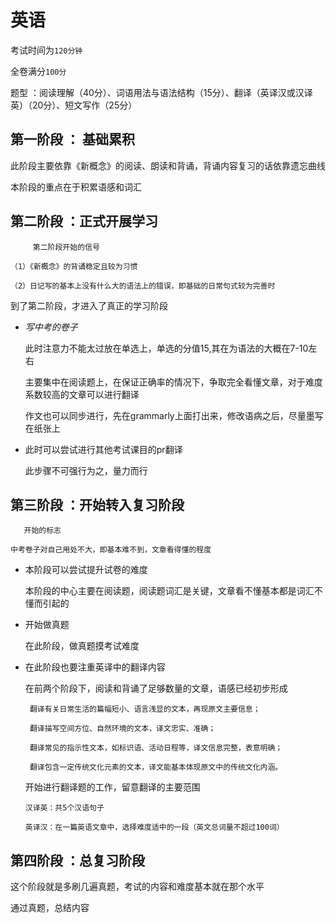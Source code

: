# 英语

  考试时间为```120分钟```

  全卷满分```100分```

  题型 ：阅读理解（40分）、词语用法与语法结构（15分）、翻译（英译汉或汉译英）（20分）、短文写作（25分）
  
## 第一阶段 ： 基础累积

  此阶段主要依靠《新概念》的阅读、朗读和背诵，背诵内容复习的话依靠遗忘曲线
  
  本阶段的重点在于积累语感和词汇
  
## 第二阶段 ：正式开展学习

         第二阶段开始的信号

    （1）《新概念》的背诵稳定且较为习惯
    
    （2）日记写的基本上没有什么大的语法上的错误，即基础的日常句式较为完善时
    
  到了第二阶段，才进入了真正的学习阶段
  
- *写中考的卷子*

  此时注意力不能太过放在单选上，单选的分值15,其在为语法的大概在7-10左右

  主要集中在阅读题上，在保证正确率的情况下，争取完全看懂文章，对于难度系数较高的文章可以进行翻译
  
  作文也可以同步进行，先在grammarly上面打出来，修改语病之后，尽量墨写在纸张上
  
- 此时可以尝试进行其他考试课目的pr翻译

  此步骤不可强行为之，量力而行
  
## 第三阶段 ：开始转入复习阶段

       开始的标志
    
    中考卷子对自己用处不大，即基本难不到，文章看得懂的程度
    
- 本阶段可以尝试提升试卷的难度

  本阶段的中心主要在阅读题，阅读题词汇是关键，文章看不懂基本都是词汇不懂而引起的
  
- 开始做真题

  在此阶段，做真题摸考试难度
  
- 在此阶段也要注重英译中的翻译内容

  在前两个阶段下，阅读和背诵了足够数量的文章，语感已经初步形成
  
       翻译有关日常生活的篇幅短小、语言浅显的文本，再现原文主要信息；
     
       翻译描写空间方位、自然环境的文本，译文忠实、准确；
     
       翻译常见的指示性文本，如标识语、活动日程等，译文信息完整，表意明确；
     
       翻译包含一定传统文化元素的文本，译文能基本体现原文中的传统文化内涵。
       
   开始进行翻译题的工作，留意翻译的主要范围
   
      汉译英：共5个汉语句子
      
      英译汉：在一篇英语文章中，选择难度适中的一段（英文总词量不超过100词）
      
## 第四阶段 ：总复习阶段

  这个阶段就是多刷几遍真题，考试的内容和难度基本就在那个水平
  
  通过真题，总结内容
